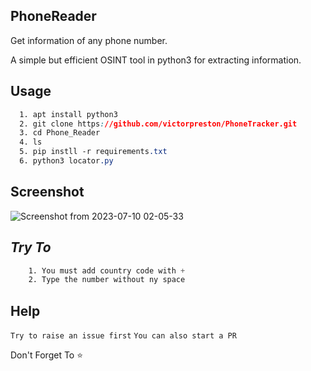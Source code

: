 ## PhoneReader
Get information of any phone number. 

A simple but efficient OSINT tool in python3 for extracting information.

## Usage
```css
  1. apt install python3
  2. git clone https://github.com/victorpreston/PhoneTracker.git
  3. cd Phone_Reader
  4. ls
  5. pip instll -r requirements.txt
  6. python3 locator.py
```
## Screenshot

![Screenshot from 2023-07-10 02-05-33](https://github.com/victorpreston/PhoneTracker/assets/112781610/5dd00270-ef71-4027-8dba-62c69a6a40b1)


## *Try To*
```css
    1. You must add country code with +
    2. Type the number without ny space
```

## Help
  `Try to raise an issue first`
   `You can also start a PR`
   
Don't Forget To ⭐
